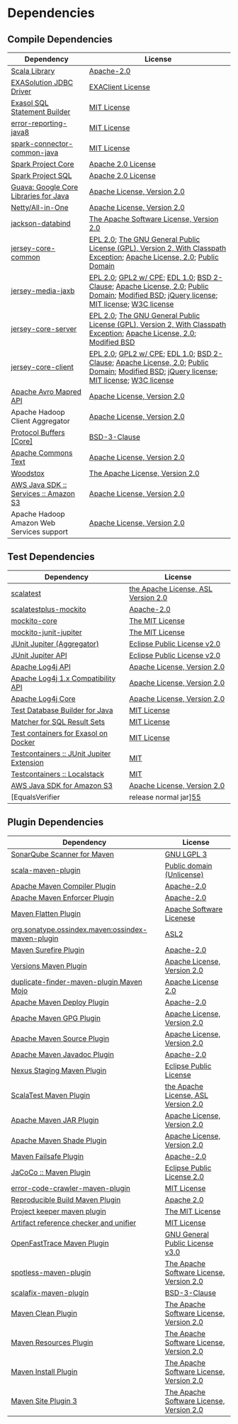 <!-- @formatter:off -->
# Dependencies

## Compile Dependencies

| Dependency                                  | License                                                                                                                                                                                             |
| ------------------------------------------- | --------------------------------------------------------------------------------------------------------------------------------------------------------------------------------------------------- |
| [Scala Library][0]                          | [Apache-2.0][1]                                                                                                                                                                                     |
| [EXASolution JDBC Driver][2]                | [EXAClient License][3]                                                                                                                                                                              |
| [Exasol SQL Statement Builder][4]           | [MIT License][5]                                                                                                                                                                                    |
| [error-reporting-java8][6]                  | [MIT License][7]                                                                                                                                                                                    |
| [spark-connector-common-java][8]            | [MIT License][9]                                                                                                                                                                                    |
| [Spark Project Core][10]                    | [Apache 2.0 License][11]                                                                                                                                                                            |
| [Spark Project SQL][10]                     | [Apache 2.0 License][11]                                                                                                                                                                            |
| [Guava: Google Core Libraries for Java][12] | [Apache License, Version 2.0][13]                                                                                                                                                                   |
| [Netty/All-in-One][14]                      | [Apache License, Version 2.0][1]                                                                                                                                                                    |
| [jackson-databind][15]                      | [The Apache Software License, Version 2.0][16]                                                                                                                                                      |
| [jersey-core-common][17]                    | [EPL 2.0][18]; [The GNU General Public License (GPL), Version 2, With Classpath Exception][19]; [Apache License, 2.0][11]; [Public Domain][20]                                                      |
| [jersey-media-jaxb][21]                     | [EPL 2.0][18]; [GPL2 w/ CPE][19]; [EDL 1.0][22]; [BSD 2-Clause][23]; [Apache License, 2.0][11]; [Public Domain][20]; [Modified BSD][24]; [jQuery license][25]; [MIT license][26]; [W3C license][27] |
| [jersey-core-server][28]                    | [EPL 2.0][18]; [The GNU General Public License (GPL), Version 2, With Classpath Exception][19]; [Apache License, 2.0][11]; [Modified BSD][24]                                                       |
| [jersey-core-client][29]                    | [EPL 2.0][18]; [GPL2 w/ CPE][19]; [EDL 1.0][22]; [BSD 2-Clause][23]; [Apache License, 2.0][11]; [Public Domain][20]; [Modified BSD][24]; [jQuery license][25]; [MIT license][26]; [W3C license][27] |
| [Apache Avro Mapred API][30]                | [Apache License, Version 2.0][16]                                                                                                                                                                   |
| Apache Hadoop Client Aggregator             | [Apache License, Version 2.0][16]                                                                                                                                                                   |
| [Protocol Buffers [Core]][31]               | [BSD-3-Clause][32]                                                                                                                                                                                  |
| [Apache Commons Text][33]                   | [Apache License, Version 2.0][16]                                                                                                                                                                   |
| [Woodstox][34]                              | [The Apache License, Version 2.0][13]                                                                                                                                                               |
| [AWS Java SDK :: Services :: Amazon S3][35] | [Apache License, Version 2.0][36]                                                                                                                                                                   |
| Apache Hadoop Amazon Web Services support   | [Apache License, Version 2.0][16]                                                                                                                                                                   |

## Test Dependencies

| Dependency                                      | License                                   |
| ----------------------------------------------- | ----------------------------------------- |
| [scalatest][37]                                 | [the Apache License, ASL Version 2.0][38] |
| [scalatestplus-mockito][39]                     | [Apache-2.0][38]                          |
| [mockito-core][40]                              | [The MIT License][41]                     |
| [mockito-junit-jupiter][40]                     | [The MIT License][41]                     |
| [JUnit Jupiter (Aggregator)][42]                | [Eclipse Public License v2.0][43]         |
| [JUnit Jupiter API][42]                         | [Eclipse Public License v2.0][43]         |
| [Apache Log4j API][44]                          | [Apache License, Version 2.0][16]         |
| [Apache Log4j 1.x Compatibility API][45]        | [Apache License, Version 2.0][16]         |
| [Apache Log4j Core][46]                         | [Apache License, Version 2.0][16]         |
| [Test Database Builder for Java][47]            | [MIT License][48]                         |
| [Matcher for SQL Result Sets][49]               | [MIT License][50]                         |
| [Test containers for Exasol on Docker][51]      | [MIT License][52]                         |
| [Testcontainers :: JUnit Jupiter Extension][53] | [MIT][54]                                 |
| [Testcontainers :: Localstack][53]              | [MIT][54]                                 |
| [AWS Java SDK for Amazon S3][35]                | [Apache License, Version 2.0][36]         |
| [EqualsVerifier | release normal jar][55]       | [Apache License, Version 2.0][16]         |

## Plugin Dependencies

| Dependency                                              | License                                        |
| ------------------------------------------------------- | ---------------------------------------------- |
| [SonarQube Scanner for Maven][56]                       | [GNU LGPL 3][57]                               |
| [scala-maven-plugin][58]                                | [Public domain (Unlicense)][59]                |
| [Apache Maven Compiler Plugin][60]                      | [Apache-2.0][16]                               |
| [Apache Maven Enforcer Plugin][61]                      | [Apache-2.0][16]                               |
| [Maven Flatten Plugin][62]                              | [Apache Software Licenese][16]                 |
| [org.sonatype.ossindex.maven:ossindex-maven-plugin][63] | [ASL2][13]                                     |
| [Maven Surefire Plugin][64]                             | [Apache-2.0][16]                               |
| [Versions Maven Plugin][65]                             | [Apache License, Version 2.0][16]              |
| [duplicate-finder-maven-plugin Maven Mojo][66]          | [Apache License 2.0][11]                       |
| [Apache Maven Deploy Plugin][67]                        | [Apache-2.0][16]                               |
| [Apache Maven GPG Plugin][68]                           | [Apache License, Version 2.0][16]              |
| [Apache Maven Source Plugin][69]                        | [Apache License, Version 2.0][16]              |
| [Apache Maven Javadoc Plugin][70]                       | [Apache-2.0][16]                               |
| [Nexus Staging Maven Plugin][71]                        | [Eclipse Public License][72]                   |
| [ScalaTest Maven Plugin][73]                            | [the Apache License, ASL Version 2.0][38]      |
| [Apache Maven JAR Plugin][74]                           | [Apache License, Version 2.0][16]              |
| [Apache Maven Shade Plugin][75]                         | [Apache License, Version 2.0][16]              |
| [Maven Failsafe Plugin][76]                             | [Apache-2.0][16]                               |
| [JaCoCo :: Maven Plugin][77]                            | [Eclipse Public License 2.0][78]               |
| [error-code-crawler-maven-plugin][79]                   | [MIT License][80]                              |
| [Reproducible Build Maven Plugin][81]                   | [Apache 2.0][13]                               |
| [Project keeper maven plugin][82]                       | [The MIT License][83]                          |
| [Artifact reference checker and unifier][84]            | [MIT License][85]                              |
| [OpenFastTrace Maven Plugin][86]                        | [GNU General Public License v3.0][87]          |
| [spotless-maven-plugin][88]                             | [The Apache Software License, Version 2.0][16] |
| [scalafix-maven-plugin][89]                             | [BSD-3-Clause][32]                             |
| [Maven Clean Plugin][90]                                | [The Apache Software License, Version 2.0][13] |
| [Maven Resources Plugin][91]                            | [The Apache Software License, Version 2.0][13] |
| [Maven Install Plugin][92]                              | [The Apache Software License, Version 2.0][13] |
| [Maven Site Plugin 3][93]                               | [The Apache Software License, Version 2.0][13] |

[0]: https://www.scala-lang.org/
[1]: https://www.apache.org/licenses/LICENSE-2.0
[2]: http://www.exasol.com
[3]: https://repo1.maven.org/maven2/com/exasol/exasol-jdbc/7.1.20/exasol-jdbc-7.1.20-license.txt
[4]: https://github.com/exasol/sql-statement-builder/
[5]: https://github.com/exasol/sql-statement-builder/blob/main/LICENSE
[6]: https://github.com/exasol/error-reporting-java/
[7]: https://github.com/exasol/error-reporting-java/blob/main/LICENSE
[8]: https://github.com/exasol/spark-connector-common-java/
[9]: https://github.com/exasol/spark-connector-common-java/blob/main/LICENSE
[10]: https://spark.apache.org/
[11]: http://www.apache.org/licenses/LICENSE-2.0.html
[12]: https://github.com/google/guava
[13]: http://www.apache.org/licenses/LICENSE-2.0.txt
[14]: https://netty.io/index.html
[15]: https://github.com/FasterXML/jackson
[16]: https://www.apache.org/licenses/LICENSE-2.0.txt
[17]: https://projects.eclipse.org/projects/ee4j.jersey/jersey-common
[18]: http://www.eclipse.org/legal/epl-2.0
[19]: https://www.gnu.org/software/classpath/license.html
[20]: https://creativecommons.org/publicdomain/zero/1.0/
[21]: https://eclipse-ee4j.github.io/jersey/
[22]: http://www.eclipse.org/org/documents/edl-v10.php
[23]: https://opensource.org/licenses/BSD-2-Clause
[24]: https://asm.ow2.io/license.html
[25]: https://github.com/jquery/jquery/blob/main/LICENSE.txt
[26]: http://www.opensource.org/licenses/mit-license.php
[27]: https://www.w3.org/Consortium/Legal/copyright-documents-19990405
[28]: https://projects.eclipse.org/projects/ee4j.jersey/jersey-server
[29]: https://projects.eclipse.org/projects/ee4j.jersey/jersey-client
[30]: https://avro.apache.org
[31]: https://developers.google.com/protocol-buffers/docs/javatutorial
[32]: https://opensource.org/licenses/BSD-3-Clause
[33]: https://commons.apache.org/proper/commons-text
[34]: https://github.com/FasterXML/woodstox
[35]: https://aws.amazon.com/sdkforjava
[36]: https://aws.amazon.com/apache2.0
[37]: http://www.scalatest.org
[38]: http://www.apache.org/licenses/LICENSE-2.0
[39]: https://github.com/scalatest/scalatestplus-mockito
[40]: https://github.com/mockito/mockito
[41]: https://github.com/mockito/mockito/blob/main/LICENSE
[42]: https://junit.org/junit5/
[43]: https://www.eclipse.org/legal/epl-v20.html
[44]: https://logging.apache.org/log4j/2.x/log4j-api/
[45]: https://logging.apache.org/log4j/2.x/
[46]: https://logging.apache.org/log4j/2.x/log4j-core/
[47]: https://github.com/exasol/test-db-builder-java/
[48]: https://github.com/exasol/test-db-builder-java/blob/main/LICENSE
[49]: https://github.com/exasol/hamcrest-resultset-matcher/
[50]: https://github.com/exasol/hamcrest-resultset-matcher/blob/main/LICENSE
[51]: https://github.com/exasol/exasol-testcontainers/
[52]: https://github.com/exasol/exasol-testcontainers/blob/main/LICENSE
[53]: https://testcontainers.org
[54]: http://opensource.org/licenses/MIT
[55]: https://www.jqno.nl/equalsverifier
[56]: http://sonarsource.github.io/sonar-scanner-maven/
[57]: http://www.gnu.org/licenses/lgpl.txt
[58]: http://github.com/davidB/scala-maven-plugin
[59]: http://unlicense.org/
[60]: https://maven.apache.org/plugins/maven-compiler-plugin/
[61]: https://maven.apache.org/enforcer/maven-enforcer-plugin/
[62]: https://www.mojohaus.org/flatten-maven-plugin/
[63]: https://sonatype.github.io/ossindex-maven/maven-plugin/
[64]: https://maven.apache.org/surefire/maven-surefire-plugin/
[65]: https://www.mojohaus.org/versions/versions-maven-plugin/
[66]: https://github.com/basepom/duplicate-finder-maven-plugin
[67]: https://maven.apache.org/plugins/maven-deploy-plugin/
[68]: https://maven.apache.org/plugins/maven-gpg-plugin/
[69]: https://maven.apache.org/plugins/maven-source-plugin/
[70]: https://maven.apache.org/plugins/maven-javadoc-plugin/
[71]: http://www.sonatype.com/public-parent/nexus-maven-plugins/nexus-staging/nexus-staging-maven-plugin/
[72]: http://www.eclipse.org/legal/epl-v10.html
[73]: https://www.scalatest.org/user_guide/using_the_scalatest_maven_plugin
[74]: https://maven.apache.org/plugins/maven-jar-plugin/
[75]: https://maven.apache.org/plugins/maven-shade-plugin/
[76]: https://maven.apache.org/surefire/maven-failsafe-plugin/
[77]: https://www.jacoco.org/jacoco/trunk/doc/maven.html
[78]: https://www.eclipse.org/legal/epl-2.0/
[79]: https://github.com/exasol/error-code-crawler-maven-plugin/
[80]: https://github.com/exasol/error-code-crawler-maven-plugin/blob/main/LICENSE
[81]: http://zlika.github.io/reproducible-build-maven-plugin
[82]: https://github.com/exasol/project-keeper/
[83]: https://github.com/exasol/project-keeper/blob/main/LICENSE
[84]: https://github.com/exasol/artifact-reference-checker-maven-plugin/
[85]: https://github.com/exasol/artifact-reference-checker-maven-plugin/blob/main/LICENSE
[86]: https://github.com/itsallcode/openfasttrace-maven-plugin
[87]: https://www.gnu.org/licenses/gpl-3.0.html
[88]: https://github.com/diffplug/spotless
[89]: https://github.com/evis/scalafix-maven-plugin
[90]: http://maven.apache.org/plugins/maven-clean-plugin/
[91]: http://maven.apache.org/plugins/maven-resources-plugin/
[92]: http://maven.apache.org/plugins/maven-install-plugin/
[93]: http://maven.apache.org/plugins/maven-site-plugin/
